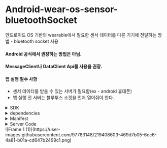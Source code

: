 # Android-wear-os-sensor-bluetoothSocket

안드로이드 OS 기반의 wearable에서 필요한 센서 데이터를 다른 기기에 전달하는 방법 - bluetooth socket 사용

#### Android 공식에서 권장하는 방법은 아님.
#### MessageClient나 DataClient Api를 사용을 권장.

#### 앱 실행 필수 사항
- 센서 데이터를 받을 수 있는 서버가 필요함(ex - android 휴대폰)
- 앱 실행 전 서버는 블루투스 소켓을 먼저 열어줘야 한다.


<details>
<summary>SDK</summary>

```
android {
    compileSdk 33

    defaultConfig {
        applicationId "com.example.wear_os_sensor"
        minSdk 28
        targetSdk 33
        versionCode 1
        versionName "1.0"

    }
}
```
</details>
<details>
<summary>dependencies</summary>

```
dependencies {
    implementation "androidx.annotation:annotation:1.5.0"

    implementation 'androidx.core:core-ktx:1.7.0'
    implementation 'com.google.android.gms:play-services-wearable:18.0.0'
    implementation 'androidx.percentlayout:percentlayout:1.0.0'
    implementation 'androidx.legacy:legacy-support-v4:1.0.0'
    implementation 'androidx.recyclerview:recyclerview:1.2.1'
    implementation 'androidx.wear:wear:1.1.0'
    implementation 'androidx.appcompat:appcompat:1.6.0'
    implementation 'com.google.android.material:material:1.4.0'
    implementation 'androidx.constraintlayout:constraintlayout:2.1.4'
}
```
</details>
<details>
<summary>Manifest</summary>

```
<uses-permission android:name="android.permission.WAKE_LOCK" />
<uses-permission android:name="android.permission.ACCESS_NETWORK_STATE" />
<uses-permission android:name="android.permission.BLUETOOTH" android:maxSdkVersion="30"/>
<uses-permission android:name="android.permission.BLUETOOTH_ADMIN" android:maxSdkVersion="30"/>
<uses-permission android:name="android.permission.BLUETOOTH_SCAN" android:usesPermissionFlags="neverForLocation" />
<uses-permission android:name="android.permission.BLUETOOTH_ADVERTISE" />
<uses-permission android:name="android.permission.BLUETOOTH_CONNECT" />
<uses-permission android:name="android.permission.BODY_SENSORS" />
<uses-permission android:name="android.permission.ACTIVITY_RECOGNITION" />
<uses-permission android:name="android.permission.FOREGROUND_SERVICE" />
```
</details>
<details>
<summary>Server Code</summary>

```
package com.example.bluetoothtest

import android.annotation.SuppressLint
import android.bluetooth.BluetoothAdapter
import android.bluetooth.BluetoothServerSocket
import android.bluetooth.BluetoothSocket
import android.util.Log
import java.io.IOException
import java.util.*

// 블루투스에서 서버의 역할을 수행하는 스레드
@SuppressLint("MissingPermission")
class AcceptThread(private val bluetoothAdapter: BluetoothAdapter, private var adapter: RecyclerViewAdapter,
    var list: ItemList): Thread() {
    private lateinit var serverSocket: BluetoothServerSocket

    companion object {
        private const val TAG = "ACCEPT_THREAD"
        private const val SOCKET_NAME = "server"
        private val MY_UUID = UUID.fromString("00001101-0000-1000-8000-00805f9b34fb")
    }

    init {
        try {
            // 서버 소켓
            serverSocket = bluetoothAdapter.listenUsingRfcommWithServiceRecord(SOCKET_NAME, MY_UUID)
        } catch(e: Exception) {
            Log.d(TAG, e.message.toString())
        }
    }

    override fun run() {
        var socket: BluetoothSocket? = null
        Log.d("success", socket.toString())
        while(true) {
            try {
                // 클라이언트 소켓
                socket = serverSocket.accept()
                Log.d("success", socket.toString())
                Thread.sleep(300)
            } catch (e: IOException) {
                Log.d(TAG, e.message.toString())
            }

            socket?.let {
                val mInputputStream = socket.inputStream
                val buffer = ByteArray(1024)
                var bytes: Int
                while(true){
                    //get value from wearable
                }
                serverSocket.close()
            }
            break
        }
    }

    fun cancel() {
        try {
            serverSocket.close()
        } catch (e: IOException) {
            Log.d(TAG, e.message.toString())
        }
    }
}
```
</details>
![Frame 1 (1)](https://user-images.githubusercontent.com/97783148/219408603-469d7b05-6ec6-4a81-b01a-cd647b2499c1.png)


